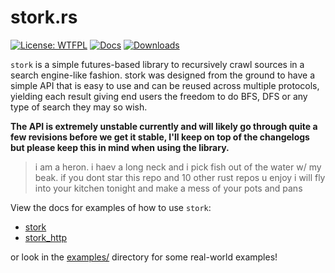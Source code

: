 # stork.rs

 [![License: WTFPL](https://img.shields.io/badge/License-WTFPL-brightgreen.svg?style=flat-square&logo=appveyor)](http://www.wtfpl.net/about/) [![Docs](https://docs.rs/stork/badge.svg)](https://docs.rs/stork/) [![Downloads](https://img.shields.io/crates/d/stork.svg?style=flat-square&logo=appveyor)](https://crates.io/crates/stork)

`stork` is a simple futures-based library to recursively crawl
sources in a search engine-like fashion. stork was designed from the
ground to have a simple API that is easy to use and can be reused
across multiple protocols, yielding each result giving end users the
freedom to do BFS, DFS or any type of search they may so wish.

**The API is extremely unstable currently and will likely go through quite a few revisions before we get it stable, I'll keep on top of the changelogs but please keep this in mind when using the library.**

>i am a heron. i haev a long neck and i pick fish out of the water w/ my beak. if you dont star this repo and 10 other rust repos u enjoy i will fly into your kitchen tonight and make a mess of your pots and pans


View the docs for examples of how to use `stork`:
- [stork](https://docs.rs/stork/)
- [stork_http](https://docs.rs/stork_http/)

or look in the [examples/](https://github.com/w4/stork/tree/master/examples) directory for some real-world examples!